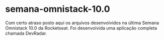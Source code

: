 # semana-omnistack-10.0
Com certo atraso posto aqui os arquivos desenvolvidos na última Semana Omnistack 10.0 da Rocketseat. Foi desenvolvida uma aplicação completa chamada DevRadar.
